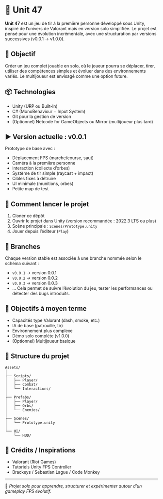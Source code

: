 
# 🎯 Unit 47

**Unit 47** est un jeu de tir à la première personne développé sous Unity, inspiré de l’univers de Valorant mais en version solo simplifiée. Le projet est pensé pour une évolution incrémentale, avec une structuration par versions successives (v0.0.1 → v1.0.0).

## 🔧 Objectif

Créer un jeu complet jouable en solo, où le joueur pourra se déplacer, tirer, utiliser des compétences simples et évoluer dans des environnements variés. Le multijoueur est envisagé comme une option future.

## 📦 Technologies
- Unity (URP ou Built-In)
- C# (MonoBehaviour + Input System)
- Git pour la gestion de version
- (Optionnel) Netcode for GameObjects ou Mirror (multijoueur plus tard)

## ▶️ Version actuelle : v0.0.1

Prototype de base avec :
- Déplacement FPS (marche/course, saut)
- Caméra à la première personne
- Interaction (collecte d’orbes)
- Système de tir simple (raycast + impact)
- Cibles fixes à détruire
- UI minimale (munitions, orbes)
- Petite map de test

## 🧪 Comment lancer le projet
1. Cloner ce dépôt
2. Ouvrir le projet dans Unity (version recommandée : 2022.3 LTS ou plus)
3. Scène principale : `Scenes/Prototype.unity`
4. Jouer depuis l’éditeur (`Play`)

## 🌱 Branches
Chaque version stable est associée à une branche nommée selon le schéma suivant :
- `v0.0.1` → version 0.0.1
- `v0.0.2` → version 0.0.2
- `v0.0.3` → version 0.0.3
- ...
Cela permet de suivre l’évolution du jeu, tester les performances ou détecter des bugs introduits.

## 🚀 Objectifs à moyen terme
- Capacités type Valorant (dash, smoke, etc.)
- IA de base (patrouille, tir)
- Environnement plus complexe
- Démo solo complète (v1.0.0)
- (Optionnel) Multijoueur basique

## 📁 Structure du projet
```
Assets/
│
├── Scripts/
│   ├── Player/
│   ├── Combat/
│   └── Interactions/
│
├── Prefabs/
│   ├── Player/
│   ├── Orbs/
│   └── Enemies/
│
├── Scenes/
│   └── Prototype.unity
│
└── UI/
    └── HUD/
```

## 🙌 Crédits / Inspirations
- Valorant (Riot Games)
- Tutoriels Unity FPS Controller
- Brackeys / Sebastian Lague / Code Monkey

---

🧠 *Projet solo pour apprendre, structurer et expérimenter autour d’un gameplay FPS évolutif.*
